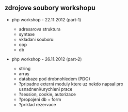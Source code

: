 zdrojove soubory workshopu
--------------------------

* php workshop - 22.11.2012 (part-1)
  - adresarova struktura
  - syntaxe
  - vkladani souboru
  - oop
  - db

* php workshop - 26.11.2012 (part-2)
  - string
  - array
  - databaze pod drobnohledem (PDO)
  - ?pripadne externi moduly ktere uz nekdo napsal pro usnadneni/urychleni prace
  - ?session, cookie, autorizace
  - ?propojeni db + form
  - ?priklad rezervace
